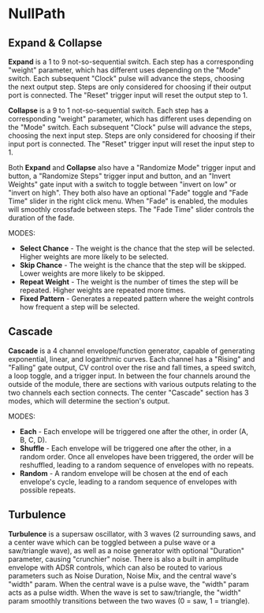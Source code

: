 # NullPath

## Expand & Collapse

**Expand** is a 1 to 9 not-so-sequential switch. Each step has a corresponding "weight" parameter, which has different uses depending on the "Mode" switch. Each subsequent "Clock" pulse will advance the steps, choosing the next output step. Steps are only considered for choosing if their output port is connected. The "Reset" trigger input will reset the output step to 1.

**Collapse** is a 9 to 1 not-so-sequential switch. Each step has a corresponding "weight" parameter, which has different uses depending on the "Mode" switch. Each subsequent "Clock" pulse will advance the steps, choosing the next input step. Steps are only considered for choosing if their input port is connected. The "Reset" trigger input will reset the input step to 1.

Both **Expand** and **Collapse** also have a "Randomize Mode" trigger input and button, a "Randomize Steps" trigger input and button, and an "Invert Weights" gate input with a switch to toggle between "invert on low" or "invert on high". They both also have an optional "Fade" toggle and "Fade Time" slider in the right click menu. When "Fade" is enabled, the modules will smoothly crossfade between steps. The "Fade Time" slider controls the duration of the fade.

MODES:

- **Select Chance** - The weight is the chance that the step will be selected. Higher weights are more likely to be selected.
- **Skip Chance** - The weight is the chance that the step will be skipped. Lower weights are more likely to be skipped.
- **Repeat Weight** - The weight is the number of times the step will be repeated. Higher weights are repeated more times.
- **Fixed Pattern** - Generates a repeated pattern where the weight controls how frequent a step will be selected.

## Cascade

**Cascade** is a 4 channel envelope/function generator, capable of generating exponential, linear, and logarithmic curves. Each channel has a "Rising" and "Falling" gate output, CV control over the rise and fall times, a speed switch, a loop toggle, and a trigger input. In between the four channels around the outside of the module, there are sections with various outputs relating to the two channels each section connects. The center "Cascade" section has 3 modes, which will determine the section's output.

MODES:

- **Each** - Each envelope will be triggered one after the other, in order (A, B, C, D).
- **Shuffle** - Each envelope will be triggered one after the other, in a random order. Once all envelopes have been triggered, the order will be reshuffled, leading to a random sequence of envelopes with no repeats.
- **Random** - A random envelope will be chosen at the end of each envelope's cycle, leading to a random sequence of envelopes with possible repeats.

## Turbulence

**Turbulence** is a supersaw oscillator, with 3 waves (2 surrounding saws, and a center wave which can be toggled between a pulse wave or a saw/triangle wave), as well as a noise generator with optional "Duration" parameter, causing "crunchier" noise. There is also a built in amplitude envelope with ADSR controls, which can also be routed to various parameters such as Noise Duration, Noise Mix, and the central wave's "width" param. When the central wave is a pulse wave, the "width" param acts as a pulse width. When the wave is set to saw/triangle, the "width" param smoothly transitions between the two waves (0 = saw, 1 = triangle).
